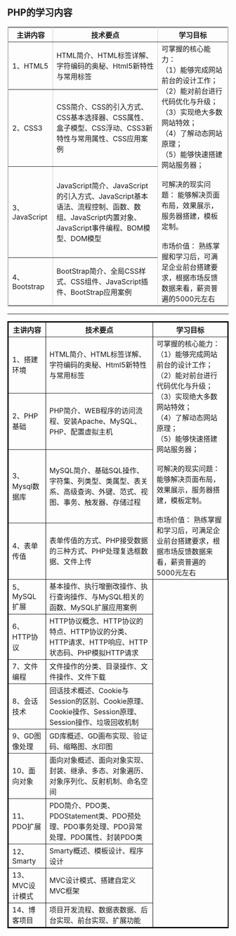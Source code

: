 
## PHP的学习内容

<table border="2" bordercolor="#ccc" cellspacing="0" cellpadding="5">  
        <tr>   
            <th>主讲内容</th>  
            <th>技术要点</th>
            <th>学习目标</th> 
        </tr>  
        <tr>   
            <td>1、HTML5</td>  
            <td>HTML简介、HTML标签详解、字符编码的奥秘、Html5新特性与常用标签</td>
            <td rowspan="4">
            可掌握的核心能力：<br/>
（1）能够完成网站前台的设计工作；<br/>
（2）能对前台进行代码优化与升级；<br/>
（3）实现绝大多数网站特效；<br/>
（4）了解动态网站原理；<br/>
（5）能够快速搭建网站服务器；<br/><br/>
可解决的现实问题：
能够解决页面布局，效果展示，服务器搭建，模板定制。<br/><br/>
市场价值：
熟练掌握和学习后，可满足企业前台搭建要求，根据市场反馈数据来看，薪资普遍的5000元左右
</td>   
        </tr>  
        <tr>  
            <td>2、CSS3</td>  
            <td>CSS简介、CSS的引入方式、CSS基本选择器、CSS属性、盒子模型、CSS浮动、CSS3新特性与常用属性、CSS应用案例</td>  
        </tr>  
        <tr>  
            <td>3、JavaScript</td>  
            <td>JavaScript简介、JavaScript的引入方式、JavaScript基本语法、流程控制、函数、数组、JavaScript内置对象、JavaScript事件编程、BOM模型、DOM模型</td>
        </tr>
        <tr>  
            <td>4、Bootstrap</td>  
            <td>BootStrap简介、全局CSS样式、CSS组件、JavaScript插件、BootStrap应用案例</td>
        </tr>
</table>  

---

<table border="2" bordercolor="black" cellspacing="0" cellpadding="5">  
        <tr>   
            <th>主讲内容</th>  
            <th>技术要点</th>
            <th>学习目标</th> 
        </tr>  
        <tr>   
            <td>1、搭建环境</td>  
            <td>HTML简介、HTML标签详解、字符编码的奥秘、Html5新特性与常用标签</td>
            <td rowspan="4">
            可掌握的核心能力：<br/>
（1）能够完成网站前台的设计工作；<br/>
（2）能对前台进行代码优化与升级；<br/>
（3）实现绝大多数网站特效；<br/>
（4）了解动态网站原理；<br/>
（5）能够快速搭建网站服务器；<br/><br/>
可解决的现实问题：
能够解决页面布局，效果展示，服务器搭建，模板定制。<br/><br/>
市场价值：
熟练掌握和学习后，可满足企业前台搭建要求，根据市场反馈数据来看，薪资普遍的5000元左右
</td>   
        </tr>  
        <tr>  
            <td>2、PHP基础</td>  
            <td>PHP简介、WEB程序的访问流程、安装Apache、MySQL、PHP、配置虚拟主机</td>  
        </tr>  
        <tr>  
            <td>3、Mysql数据库</td>  
            <td>MySQL简介、基础SQL操作、字符集、列类型、类属型、表关系、高级查询、外键、范式、视图、事务、触发器、存储过程</td>
        </tr>
        <tr>  
            <td>4、表单传值</td>  
            <td>表单传值的方式、PHP接受数据的三种方式、PHP处理复选框数据、文件上传</td>
        </tr>
        <tr>  
            <td>5、MySQL扩展</td>  
            <td>基本操作、执行增删改操作、执行查询操作、与MySQL相关的函数、MySQL扩展应用案例</td>
        </tr>
        <tr>  
            <td>6、HTTP协议</td>  
            <td>HTTP协议概念、HTTP协议的特点、HTTP协议的分类、HTTP请求、HTTP响应、HTTP状态码、PHP模拟HTTP请求</td>
        </tr>
        <tr>  
            <td>7、文件编程</td>  
            <td>文件操作的分类、目录操作、文件操作、文件下载</td>
        </tr>
        <tr>  
            <td>8、会话技术</td>  
            <td>回话技术概述、Cookie与Session的区别、Cookie原理、Cookie操作、Session原理、Session操作、垃圾回收机制</td>
        </tr>
        <tr>  
            <td>9、GD图像处理</td>  
            <td>GD库概述、GD画布实现、验证码、缩略图、水印图</td>
        </tr>
        <tr>  
            <td>10、面向对象</td>  
            <td>面向对象概述、面向对象实现、封装、继承、多态、对象遍历、对象序列化、反射机制、命名空间</td>
        </tr>
        <tr>  
            <td>11、PDO扩展</td>  
            <td>PDO简介、PDO类、PDOStatement类、PDO预处理、PDO事务处理、PDO异常处理、PDO属性、封装PDO类</td>
        </tr>
        <tr>  
            <td>12、Smarty</td>  
            <td>Smarty概述、模板设计、程序设计</td>
        </tr>
        <tr>  
            <td>13、MVC设计模式</td>  
            <td>MVC设计模式、搭建自定义MVC框架</td>
        </tr>
        <tr>  
            <td>14、博客项目</td>  
            <td>项目开发流程、数据表数据、后台实现、前台实现、扩展功能</td>
        </tr>
</table> 




